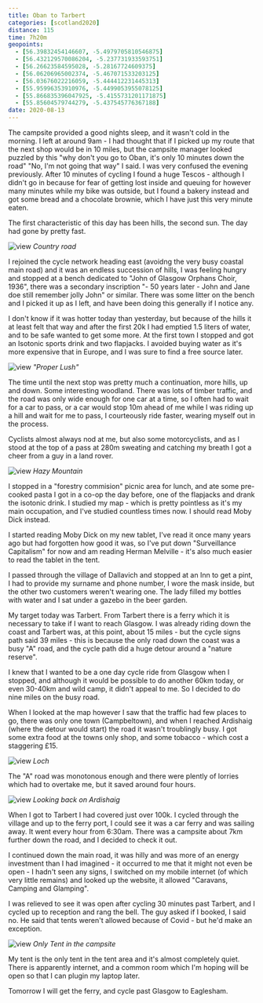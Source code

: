 ```yaml
--- 
title: Oban to Tarbert
categories: [scotland2020]
distance: 115
time: 7h20m
geopoints: 
  - [56.39832454146607, -5.4979705810546875]
  - [56.432129570086204, -5.237731933593751]
  - [56.26623584595028, -5.28167724609375]
  - [56.06206965002374, -5.467071533203125]
  - [56.03676022216059, -5.444412231445313]
  - [55.95996353910976, -5.4499053955078125]
  - [55.866835396047925, -5.4155731201171875]
  - [55.85604579744279, -5.437545776367188]
date: 2020-08-13
---
```


The campsite provided a good nights sleep, and it wasn't cold in the morning.
I left at around 9am - I had thought that if I picked up my route that the
next shop would be in 10 miles, but the campsite manager looked puzzled by
this "why don't you go to Oban, it's only 10 minutes down the road" "No, I'm
not going that way" I said. I was very confused the evening previously. After
10 minutes of cycling I found a huge Tescos - although I didn't go in because
for fear of getting lost inside and queuing for however many minutes while my
bike was outside, but I found a bakery instead and got some bread and a
chocolate brownie, which I have just this very minute eaten.

The first characteristic of this day has been hills, the second sun. The day
had gone by pretty fast.

![view](/images/scotland/2020-08-13-1.jpg)
_Country road_

I rejoined the cycle network heading east (avoidng the very busy coastal main
road) and it was an endless succession of hills, I was feeling hungry and
stopped at a bench dedicated to "John of Glasgow Orphans Choir, 1936", there
was a secondary inscription "- 50 years later - John and Jane doe still
remember jolly John" or similar. There was some litter on the bench and I
picked it up as I left, and have been doing this generally if I notice any.

I don't know if it was hotter today than yesterday, but because of the hills
it at least felt that way and after the first 20k I had emptied 1.5 liters of
water, and to be safe wanted to get some more. At the first town I stopped and
got an Isotonic sports drink and two flapjacks. I avoided buying water as it's
more expensive that in Europe, and I was sure to find a free source later.

![view](/images/scotland/2020-08-13-2.jpg)
_"Proper Lush"_

The time until the next stop was pretty much a continuation, more hills, up
and down. Some interesting woodland. There was lots of timber traffic, and the
road was only wide enough for one car at a time, so I often had to wait for a
car to pass, or a car would stop 10m ahead of me while I was riding up a hill
and wait for me to pass, I courteously ride faster, wearing myself out in the
process.

Cyclists almost always nod at me, but also some motorcyclists, and as I stood
at the top of a pass at 280m sweating and catching my breath I got a cheer from
a guy in a land rover.

![view](/images/scotland/2020-08-13-3.jpg)
_Hazy Mountain_

I stopped in a "forestry commision" picnic area for lunch, and ate some
pre-cooked pasta I got in a co-op the day before, one of the flapjacks and
drank the isotonic drink. I studied my map - which is pretty pointless as it's
my main occupation, and I've studied countless times now. I should read Moby
Dick instead.

I started reading Moby Dick on my new tablet, I've read it once many years ago
but had forgotten how good it was, so I've put down "Surveillance Capitalism"
for now and am reading Herman Melville - it's also much easier to read the
tablet in the tent.

I passed through the village of Dallavich and stopped at an Inn to get a
pint, I had to provide my surname and phone number, I wore the mask inside,
but the other two customers weren't wearing one. The lady filled my bottles
with water and I sat under a gazebo in the beer garden.

My target today was Tarbert. From Tarbert there is a ferry which it is
necessary to take if I want to reach Glasgow. I was already riding down the
coast and Tarbert was, at this point, about 15 miles - but the cycle signs
path said 39 miles - this is because the only road down the coast was a busy
"A" road, and the cycle path did a huge detour around a "nature reserve". 

I knew that I wanted to be a one day cycle ride from Glasgow when I stopped,
and although it would be possible to do another 60km today, or even 30-40km
and wild camp, it didn't appeal to me. So I decided to do nine miles on the
busy road.

When I looked at the map however I saw that the traffic had few places to go,
there was only one town (Campbeltown), and when I reached Ardishaig (where the
detour would start) the road it wasn't troublingly busy. I got some extra food
at the towns only shop, and some tobacco - which cost a staggering £15.

![view](/images/scotland/2020-08-13-4.jpg)
_Loch_

The "A" road was monotonous enough and there were plently of lorries which had
to overtake me, but it saved around four hours.

![view](/images/scotland/2020-08-13-5.jpg)
_Looking back on Ardishaig_

When I got to Tarbert I had covered just over 100k. I cycled through the
village and up to the ferry port, I could see it was a car ferry and was
sailing away. It went every hour from 6:30am. There was a campsite about 7km
further down the road, and I decided to check it out.

I continued down the main road, it was hilly and was more of an energy
investment than I had imagined - it occurred to me that it might not even be
open - I hadn't seen any signs, I switched on my mobile internet (of which
very little remains) and looked up the website, it allowed "Caravans, Camping
and Glamping".

I was relieved to see it was open after cycling 30 minutes past Tarbert, and I
cycled up to reception and rang the bell. The guy asked if I booked, I said
no. He said that tents weren't allowed because of Covid - but he'd make an
exception.

![view](/images/scotland/2020-08-13-6.jpg)
_Only Tent in the campsite_


My tent is the only tent in the tent area and it's almost completely quiet.
There is apparently internet, and a common room which I'm hoping will be open
so that I can plugin my laptop later.

Tomorrow I will get the ferry, and cycle past Glasgow to Eaglesham.



